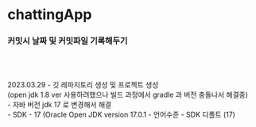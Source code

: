 # chattingApp

### 커밋시 날짜 및 커밋파일 기록해두기
</br>
</br>
</br>
2023.03.29
 -  깃 레파지토리 생성 및 프로젝트 생성 </br>
    (open jdk 1.8 ver 사용하려했으나 빌드 과정에서 gradle 과 버전 충돌나서 해결중)
</br>
 - 자바 버전 jdk 17 로 변경해서 해결 <br/>
 - SDK - 17 (Oracle Open JDK version 17.0.1
 - 언어수준 - SDK 디폴트 (17)
